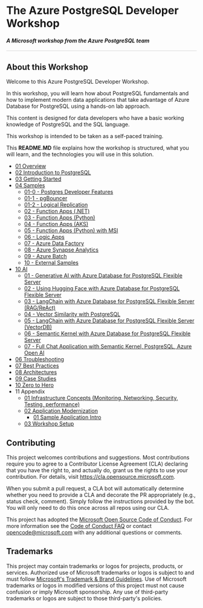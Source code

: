 # The Azure PostgreSQL Developer Workshop

#### <i>A Microsoft workshop from the Azure PostgreSQL team</i>

<p style="border-bottom: 1px solid lightgrey;"></p>

<h2><b>About this Workshop</b></h2>

Welcome to this Azure PostgreSQL Developer Workshop.

In this workshop, you will learn how about PostgreSQL fundamentals and how to implement modern data applications that take advantage of Azure Database for PostgreSQL using a hands-on lab approach.

This content is designed for data developers who have a basic working knowledge of PostgreSQL and the SQL language.

This workshop is intended to be taken as a self-paced training.

This **README.MD** file explains how the workshop is structured, what you will learn, and the technologies you will use in this solution.

- [01 Overview](01_Intro/01_Introduction.md)
- [02 Introduction to PostgreSQL](02_IntroToPostgreSQL/02_00_Intro_PostgreSQL.md)
- [03 Getting Started](https://github.com/microsoft/azure_pg_dev_workshop/blob/main/03_GettingStarted/03_00__Getting_Started.md)
- [04 Samples](https://github.com/microsoft/azure_pg_dev_workshop/blob/main/04_EndToEndDev/04_00-0_End_To_End_Development.md)
  - [01-0 - Postgres Developer Features](https://github.com/microsoft/azure_pg_dev_workshop/blob/main/04_EndToEndDev/samples/04-01-00-PostgreSQL-Developer-Features/README.md)
  - [01-1 - pgBouncer](https://github.com/microsoft/azure_pg_dev_workshop/blob/main/04_EndToEndDev/samples/04-01-01-pgBouncer/README.md)
  - [01-2 - Logical Replication](https://github.com/microsoft/azure_pg_dev_workshop/blob/main/04_EndToEndDev/samples/04-01-02-Logical-Replication/README.md)
  - [02 - Function Apps (.NET)](https://github.com/microsoft/azure_pg_dev_workshop/blob/main/04_EndToEndDev/samples/04-02-FunctionApp-DotNet/README.md)
  - [03 - Function Apps (Python)](https://github.com/microsoft/azure_pg_dev_workshop/blob/main/04_EndToEndDev/samples/04-03-FunctionApp-Python/README.md)
  - [04 - Function Apps (AKS)](https://github.com/microsoft/azure_pg_dev_workshop/blob/main/04_EndToEndDev/samples/04-04-FunctionApp-AKS/README.md)
  - [05 - Function Apps (Python) with MSI](https://github.com/microsoft/azure_pg_dev_workshop/blob/main/04_EndToEndDev/samples/04-05-FunctionApp-MSI/README.md)
  - [06 - Logic Apps](https://github.com/microsoft/azure_pg_dev_workshop/blob/main/04_EndToEndDev/samples/04-06-LogicApp/README.md)
  - [07 - Azure Data Factory](https://github.com/microsoft/azure_pg_dev_workshop/blob/main/04_EndToEndDev/samples/04-07-AzureDataFactory/README.md)
  - [08 - Azure Synapse Analytics](https://github.com/microsoft/azure_pg_dev_workshop/blob/main/04_EndToEndDev/samples/04-08-AzureSynapseAnalytics/README.md)
  - [09 - Azure Batch](https://github.com/microsoft/azure_pg_dev_workshop/blob/main/04_EndToEndDev/samples/04-09-AzureBatch/README.md)
  - [10 - External Samples](https://github.com/microsoft/azure_pg_dev_workshop/blob/main/04_EndToEndDev/samples/04-10_External_Samples/README.md)
- [10 AI](https://github.com/microsoft/azure_pg_dev_workshop/blob/main/05_AI/05_01_Intro_AI.md)
  - [01 - Generative AI with Azure Database for PostgreSQL Flexible Server](https://github.com/microsoft/azure_pg_dev_workshop/tree/main/05_AI/Samples/05-08-AI-Basics)
  - [02 - Using Hugging Face with Azure Database for PostgreSQL Flexible Server](https://github.com/microsoft/azure_pg_dev_workshop/tree/main/05_AI/Samples/05-09-01-AI-HuggingFace)
  - [03 - LangChain with Azure Database for PostgreSQL Flexible Server (RAG/ReAct)](https://github.com/microsoft/azure_pg_dev_workshop/tree/main/05_AI/Samples/05-09-02-AI-Langchain)
  - [04 - Vector Similarity with PostgreSQL](https://github.com/microsoft/azure_pg_dev_workshop/tree/main/05_AI/Samples/05-09-03-AI-Langchain-Receipes)
  - [05 - LangChain with Azure Database for PostgreSQL Flexible Server (VectorDB)](https://github.com/microsoft/azure_pg_dev_workshop/tree/main/05_AI/Samples/05-09-04-AI-Langchain-VectorDB)
  - [06 - Semantic Kernel with Azure Database for PostgreSQL Flexible Server](https://github.com/microsoft/azure_pg_dev_workshop/tree/main/05_AI/Samples/05-09-05-AI-Semantic-Kernel)
  - [07 - Full Chat Application with Semantic Kernel, PostgreSQL, Azure Open AI](https://github.com/microsoft/azure_pg_dev_workshop/tree/main/05_AI/Samples/05-09-06-AI-Full-Chat-Application)
- [06 Troubleshooting](https://github.com/microsoft/azure_pg_dev_workshop/blob/main/06_Troubleshooting/06_00_Troubleshooting.md)
- [07 Best Practices](https://github.com/microsoft/azure_pg_dev_workshop/blob/main/07_BestPractices/07_00_BestPractices.md)
- [08 Architectures](https://github.com/microsoft/azure_pg_dev_workshop/blob/main/08_Architectures/08_00_Architectures.md)
- [09 Case Studies](https://github.com/microsoft/azure_pg_dev_workshop/blob/main/09_CaseStudies/09_00_CaseStudies.md)
- [10 Zero to Hero](https://github.com/microsoft/azure_pg_dev_workshop/blob/main/10_ZeroToHero/10_00_ZeroToHero.md)
- 11 Appendix
    - [01 Infrastructure Concepts (Monitoring, Networking, Security, Testing, performance)](https://github.com/microsoft/azure_pg_dev_workshop/blob/main/11_01_Infrastructure/11_01_Infrastructure.md)
    - [02 Application Modernization](https://github.com/microsoft/azure_pg_dev_workshop/blob/main/11_02_AppModernization/11_00_AppModernization.md)
        - [01 Sample Application Intro](https://github.com/microsoft/azure_pg_dev_workshop/blob/main/11_02_AppModernization/11_01-Sample-Application-Intro.md)
    - [03 Workshop Setup](https://github.com/microsoft/azure_pg_dev_workshop/tree/main/11_03_Setup)

## Contributing

This project welcomes contributions and suggestions.  Most contributions require you to agree to a
Contributor License Agreement (CLA) declaring that you have the right to, and actually do, grant us
the rights to use your contribution. For details, visit https://cla.opensource.microsoft.com.

When you submit a pull request, a CLA bot will automatically determine whether you need to provide
a CLA and decorate the PR appropriately (e.g., status check, comment). Simply follow the instructions
provided by the bot. You will only need to do this once across all repos using our CLA.

This project has adopted the [Microsoft Open Source Code of Conduct](https://opensource.microsoft.com/codeofconduct/).
For more information see the [Code of Conduct FAQ](https://opensource.microsoft.com/codeofconduct/faq/) or
contact [opencode@microsoft.com](mailto:opencode@microsoft.com) with any additional questions or comments.

## Trademarks

This project may contain trademarks or logos for projects, products, or services. Authorized use of Microsoft 
trademarks or logos is subject to and must follow 
[Microsoft's Trademark & Brand Guidelines](https://www.microsoft.com/en-us/legal/intellectualproperty/trademarks/usage/general).
Use of Microsoft trademarks or logos in modified versions of this project must not cause confusion or imply Microsoft sponsorship.
Any use of third-party trademarks or logos are subject to those third-party's policies.
